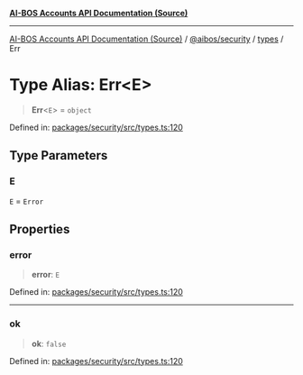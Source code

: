 [**AI-BOS Accounts API Documentation (Source)**](../../../../README.md)

***

[AI-BOS Accounts API Documentation (Source)](../../../../README.md) / [@aibos/security](../../README.md) / [types](../README.md) / Err

# Type Alias: Err\<E\>

> **Err**\<`E`\> = `object`

Defined in: [packages/security/src/types.ts:120](https://github.com/pohlai88/accounts/blob/48103fb36d28b2b9bfb33472b6de2f719773cde9/packages/security/src/types.ts#L120)

## Type Parameters

### E

`E` = `Error`

## Properties

### error

> **error**: `E`

Defined in: [packages/security/src/types.ts:120](https://github.com/pohlai88/accounts/blob/48103fb36d28b2b9bfb33472b6de2f719773cde9/packages/security/src/types.ts#L120)

***

### ok

> **ok**: `false`

Defined in: [packages/security/src/types.ts:120](https://github.com/pohlai88/accounts/blob/48103fb36d28b2b9bfb33472b6de2f719773cde9/packages/security/src/types.ts#L120)
